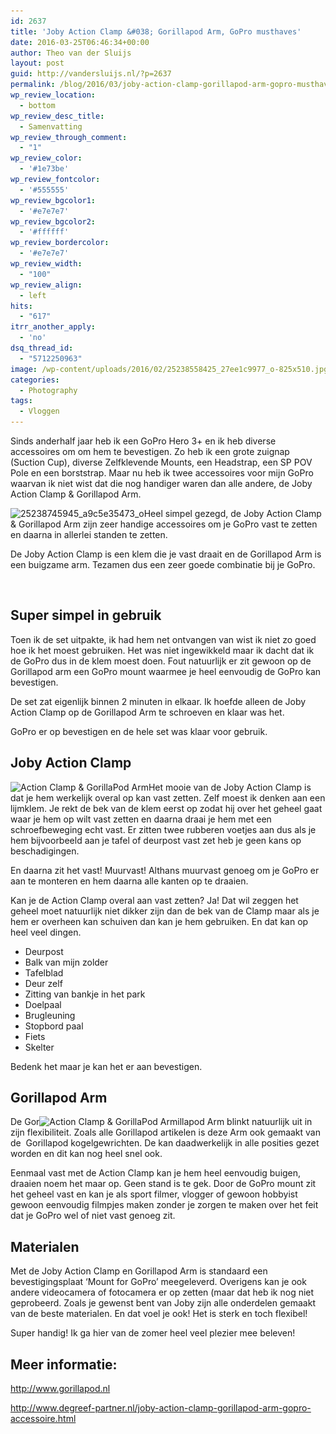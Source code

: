 ```yaml
---
id: 2637
title: 'Joby Action Clamp &#038; Gorillapod Arm, GoPro musthaves'
date: 2016-03-25T06:46:34+00:00
author: Theo van der Sluijs
layout: post
guid: http://vandersluijs.nl/?p=2637
permalink: /blog/2016/03/joby-action-clamp-gorillapod-arm-gopro-musthaves.html
wp_review_location:
  - bottom
wp_review_desc_title:
  - Samenvatting
wp_review_through_comment:
  - "1"
wp_review_color:
  - '#1e73be'
wp_review_fontcolor:
  - '#555555'
wp_review_bgcolor1:
  - '#e7e7e7'
wp_review_bgcolor2:
  - '#ffffff'
wp_review_bordercolor:
  - '#e7e7e7'
wp_review_width:
  - "100"
wp_review_align:
  - left
hits:
  - "617"
itrr_another_apply:
  - 'no'
dsq_thread_id:
  - "5712250963"
image: /wp-content/uploads/2016/02/25238558425_27ee1c9977_o-825x510.jpg
categories:
  - Photography
tags:
  - Vloggen
---
```

Sinds anderhalf jaar heb ik een GoPro Hero 3+ en ik heb diverse accessoires om om hem te bevestigen. Zo heb ik een grote zuignap (Suction Cup), diverse Zelfklevende Mounts, een Headstrap, een SP POV Pole en een borststrap. Maar nu heb ik twee accessoires voor mijn GoPro waarvan ik niet wist dat die nog handiger waren dan alle andere, de Joby Action Clamp & Gorillapod Arm.<!--more-->

<img class="alignleft size-thumbnail wp-image-2606" src="/images/2016/02/25238745945_a9c5e35473_o-150x150.jpg" alt="25238745945_a9c5e35473_o" width="150" height="150" srcset="/images/2016/02/25238745945_a9c5e35473_o-150x150.jpg 150w, /images/2016/02/25238745945_a9c5e35473_o-65x65.jpg 65w" sizes="(max-width: 150px) 100vw, 150px" />Heel simpel gezegd, de Joby Action Clamp & Gorillapod Arm zijn zeer handige accessoires om je GoPro vast te zetten en daarna in allerlei standen te zetten.

De Joby Action Clamp is een klem die je vast draait en de Gorillapod Arm is een buigzame arm. Tezamen dus een zeer goede combinatie bij je GoPro.

&nbsp;

## Super simpel in gebruik

Toen ik de set uitpakte, ik had hem net ontvangen van wist ik niet zo goed hoe ik het moest gebruiken. Het was niet ingewikkeld maar ik dacht dat ik de GoPro dus in de klem moest doen. Fout natuurlijk er zit gewoon op de Gorillapod arm een GoPro mount waarmee je heel eenvoudig de GoPro kan bevestigen.

De set zat eigenlijk binnen 2 minuten in elkaar. Ik hoefde alleen de Joby Action Clamp op de Gorillapod Arm te schroeven en klaar was het.

GoPro er op bevestigen en de hele set was klaar voor gebruik.

## Joby Action Clamp

<img class="alignleft size-medium wp-image-2602" src="/images/2016/02/25212454456_77de443f4c_o-e1458886619155-300x225.jpg" alt="Action Clamp & GorillaPod Arm" width="300" height="225" srcset="/images/2016/02/25212454456_77de443f4c_o-e1458886619155-300x225.jpg 300w, /images/2016/02/25212454456_77de443f4c_o-e1458886619155-768x576.jpg 768w, /images/2016/02/25212454456_77de443f4c_o-e1458886619155-1024x768.jpg 1024w, /images/2016/02/25212454456_77de443f4c_o-e1458886619155.jpg 1200w" sizes="(max-width: 300px) 100vw, 300px" />Het mooie van de Joby Action Clamp is dat je hem werkelijk overal op kan vast zetten. Zelf moest ik denken aan een lijmklem. Je rekt de bek van de klem eerst op zodat hij over het geheel gaat waar je hem op wilt vast zetten en daarna draai je hem met een schroefbeweging echt vast. Er zitten twee rubberen voetjes aan dus als je hem bijvoorbeeld aan je tafel of deurpost vast zet heb je geen kans op beschadigingen.

En daarna zit het vast! Muurvast! Althans muurvast genoeg om je GoPro er aan te monteren en hem daarna alle kanten op te draaien.

Kan je de Action Clamp overal aan vast zetten? Ja! Dat wil zeggen het geheel moet natuurlijk niet dikker zijn dan de bek van de Clamp maar als je hem er overheen kan schuiven dan kan je hem gebruiken. En dat kan op heel veel dingen.

  * Deurpost
  * Balk van mijn zolder
  * Tafelblad
  * Deur zelf
  * Zitting van bankje in het park
  * Doelpaal
  * Brugleuning
  * Stopbord paal
  * Fiets
  * Skelter

Bedenk het maar je kan het er aan bevestigen.

## Gorillapod Arm

De Gor<img class="alignright size-medium wp-image-2598" src="/images/2016/02/24942693350_2ed041c1b9_o-300x225.jpg" alt="Action Clamp & GorillaPod Arm" width="300" height="225" srcset="/images/2016/02/24942693350_2ed041c1b9_o-300x225.jpg 300w, /images/2016/02/24942693350_2ed041c1b9_o-768x576.jpg 768w, /images/2016/02/24942693350_2ed041c1b9_o-1024x768.jpg 1024w, /images/2016/02/24942693350_2ed041c1b9_o.jpg 1200w" sizes="(max-width: 300px) 100vw, 300px" />illapod Arm blinkt natuurlijk uit in zijn flexibiliteit. Zoals alle Gorillapod artikelen is deze Arm ook gemaakt van de  Gorillapod kogelgewrichten. De kan daadwerkelijk in alle posities gezet worden en dit kan nog heel snel ook.

Eenmaal vast met de Action Clamp kan je hem heel eenvoudig buigen, draaien noem het maar op. Geen stand is te gek. Door de GoPro mount zit het geheel vast en kan je als sport filmer, vlogger of gewoon hobbyist gewoon eenvoudig filmpjes maken zonder je zorgen te maken over het feit dat je GoPro wel of niet vast genoeg zit.

## Materialen

Met de Joby Action Clamp en Gorillapod Arm is standaard een bevestigingsplaat ‘Mount for GoPro’ meegeleverd. Overigens kan je ook andere videocamera of fotocamera er op zetten (maar dat heb ik nog niet geprobeerd. Zoals je gewenst bent van Joby zijn alle onderdelen gemaakt van de beste materialen. En dat voel je ook! Het is sterk en toch flexibel!

Super handig! Ik ga hier van de zomer heel veel plezier mee beleven!

## Meer informatie:

<http://www.gorillapod.nl>

<a href="http://www.degreef-partner.nl/joby-action-clamp-gorillapod-arm-gopro-accessoire.html" target="_blank">http://www.degreef-partner.nl/joby-action-clamp-gorillapod-arm-gopro-accessoire.html</a>
